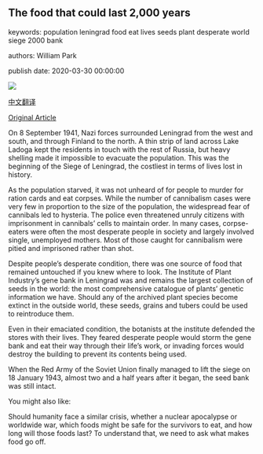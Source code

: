 ## The food that could last 2,000 years

keywords: population leningrad food eat lives seeds plant desperate world siege 2000 bank

authors: William Park

publish date: 2020-03-30 00:00:00

![](https://ichef.bbci.co.uk/wwfeatures/live/624_351/images/live/p0/88/5h/p0885h37.jpg)

[中文翻译](The%20food%20that%20could%20last%202%2C000%20years_zh.md)

[Original Article](https://www.bbc.com/future/article/20200330-which-foods-are-best-to-eat-after-the-apocalypse)

On 8 September 1941, Nazi forces surrounded Leningrad from the west and south, and through Finland to the north. A thin strip of land across Lake Ladoga kept the residents in touch with the rest of Russia, but heavy shelling made it impossible to evacuate the population. This was the beginning of the Siege of Leningrad, the costliest in terms of lives lost in history.

As the population starved, it was not unheard of for people to murder for ration cards and eat corpses. While the number of cannibalism cases were very few in proportion to the size of the population, the widespread fear of cannibals led to hysteria. The police even threatened unruly citizens with imprisonment in cannibals’ cells to maintain order. In many cases, corpse-eaters were often the most desperate people in society and largely involved single, unemployed mothers. Most of those caught for cannibalism were pitied and imprisoned rather than shot.

Despite people’s desperate condition, there was one source of food that remained untouched if you knew where to look. The Institute of Plant Industry’s gene bank in Leningrad was and remains the largest collection of seeds in the world: the most comprehensive catalogue of plants’ genetic information we have. Should any of the archived plant species become extinct in the outside world, these seeds, grains and tubers could be used to reintroduce them.

Even in their emaciated condition, the botanists at the institute defended the stores with their lives. They feared desperate people would storm the gene bank and eat their way through their life’s work, or invading forces would destroy the building to prevent its contents being used.

When the Red Army of the Soviet Union finally managed to lift the siege on 18 January 1943, almost two and a half years after it began, the seed bank was still intact.

You might also like:

Should humanity face a similar crisis, whether a nuclear apocalypse or worldwide war, which foods might be safe for the survivors to eat, and how long will those foods last? To understand that, we need to ask what makes food go off.